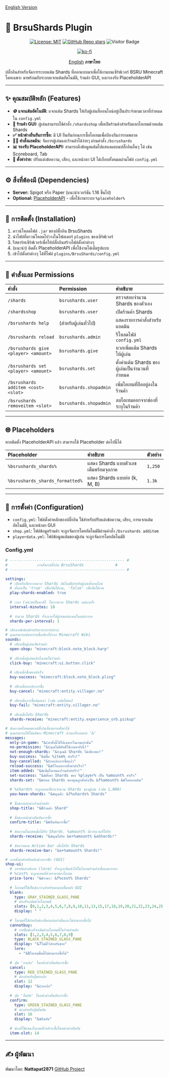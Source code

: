 [English Version](README.md)

# 💎 BrsuShards Plugin

<div align="center">

[![License: MIT](https://img.shields.io/badge/License-MIT-yellow.svg)](https://opensource.org/licenses/MIT)
[![GitHub Repo stars](https://img.shields.io/github/stars/Nattapat2871/BsruShards?style=flat-square)](https://github.com/Nattapat2871/BsruShards/stargazers)
![Visitor Badge](https://api.visitorbadge.io/api/VisitorHit?user=Nattapat2871&repo=BsruShards&countColor=%237B1E7A&style=flat-square)

[![ko-fi](https://ko-fi.com/img/githubbutton_sm.svg)](https://ko-fi.com/Nattapat2871)
</div>

<p align= "center">
        <a href="/README.md">English</a>   <b>ภาษาไทย</b>　

ปลั๊กอินสำหรับจัดการระบบแต้ม Shards ที่ออกแบบมาเพื่อใช้งานบนเซิร์ฟเวอร์ BSRU Minecraft โดยเฉพาะ มาพร้อมกับระบบแจกแต้มอัตโนมัติ, ร้านค้า GUI, และรองรับ PlaceholderAPI

---

## ✨ คุณสมบัติหลัก (Features)

* **🪙 แจกแต้มอัตโนมัติ:** แจกแต้ม Shards ให้กับผู้เล่นที่ออนไลน์อยู่เป็นประจำตามเวลาที่กำหนดใน `config.yml`
* **🛒 ร้านค้า GUI:** ผู้เล่นสามารถใช้คำสั่ง `/shardsshop` เพื่อเปิดร้านค้าสำหรับแลกไอเทมด้วยแต้ม Shards
* **✅ หน้าต่างยืนยันการซื้อ:** มี UI ยืนยันก่อนการซื้อไอเทมเพื่อป้องกันการกดพลาด
* **👨‍💻 คำสั่งแอดมิน:** จัดการผู้เล่นและร้านค้าได้ง่ายๆ ผ่านคำสั่ง `/bsrushards`
* **📊 รองรับ PlaceholderAPI:** สามารถดึงข้อมูลแต้มไปแสดงผลบนปลั๊กอินอื่นๆ ได้ เช่น Scoreboard, Tab
* **🔧 ตั้งค่าง่าย:** ปรับแต่งข้อความ, เสียง, และหน้าตา UI ได้เกือบทั้งหมดผ่านไฟล์ `config.yml`

---

## ⚙️ สิ่งที่ต้องมี (Dependencies)

* **Server:** Spigot หรือ Paper (แนะนำเวอร์ชัน 1.16 ขึ้นไป)
* **Optional:** [PlaceholderAPI](https://www.spigotmc.org/resources/placeholderapi.6245/) - เพื่อใช้งานระบบ `%placeholder%`

---

## 🚀 การติดตั้ง (Installation)

1.  ดาวน์โหลดไฟล์ `.jar` ของปลั๊กอิน BrsuShards
2.  นำไฟล์ที่ดาวน์โหลดไปวางในโฟลเดอร์ `plugins` ของเซิร์ฟเวอร์
3.  รีสตาร์ทเซิร์ฟเวอร์เพื่อให้ปลั๊กอินสร้างไฟล์ตั้งค่าต่างๆ
4.  (แนะนำ) ติดตั้ง PlaceholderAPI เพื่อใช้งานได้เต็มรูปแบบ
5.  เข้าไปตั้งค่าต่างๆ ได้ที่ไฟล์ `plugins/BrsuShards/config.yml`

---

## 📝 คำสั่งและ Permissions

| คำสั่ง | Permission | คำอธิบาย |
| :--- | :--- | :--- |
| `/shards` | `bsrushards.user` | ตรวจสอบจำนวน Shards ของตัวเอง |
| `/shardsshop` | `bsrushards.user` | เปิดร้านค้า Shards |
| `/bsrushards help`| (สำหรับผู้เล่นทั่วไป) | แสดงรายการคำสั่งสำหรับแอดมิน |
| `/bsrushards reload` | `bsrushards.admin` | รีโหลดไฟล์ `config.yml` |
| `/bsrushards give <player> <amount>`| `bsrushards.give` | บวกเพิ่มแต้ม Shards ให้ผู้เล่น |
| `/bsrushards set <player> <amount>` | `bsrushards.set` | ตั้งค่าแต้ม Shards ของผู้เล่นเป็นจำนวนที่กำหนด |
| `/bsrushards additem <cost> <slot>` | `bsrushards.shopadmin` | เพิ่มไอเทมที่ถืออยู่ลงในร้านค้า |
| `/bsrushards removeitem <slot>` | `bsrushards.shopadmin` | ลบไอเทมออกจากช่องที่ระบุในร้านค้า |


---

## 🌐 Placeholders

หากติดตั้ง PlaceholderAPI แล้ว สามารถใช้ Placeholder ต่อไปนี้ได้

| Placeholder | คำอธิบาย | ตัวอย่าง |
| :--- | :--- | :--- |
| `%bsrushards_shards%` | แสดง Shards แบบตัวเลขเต็มพร้อมจุลภาค | `1,250` |
| `%bsrushards_shards_formatted%` | แสดง Shards แบบย่อ (k, M, B) | `1.3k` |

---

## 🔧 การตั้งค่า (Configuration)

* `config.yml`: ไฟล์ตั้งค่าหลักของปลั๊กอิน ใช้สำหรับปรับแต่งข้อความ, เสียง, การแจกแต้มอัตโนมัติ, และหน้าตา GUI
* `shop.yml`: ไฟล์ข้อมูลร้านค้า จะถูกจัดการโดยอัตโนมัติผ่านคำสั่ง `/bsrushards additem`
* `playerdata.yml`: ไฟล์ข้อมูลแต้มของผู้เล่น จะถูกจัดการโดยอัตโนมัติ

### Config.yml
```yaml
# --------------------------------------------------- #
#             การตั้งค่าปลั๊กอิน BrsuShards              #
# --------------------------------------------------- #

settings:
  # เปิดหรือปิดระบบแจก Shards อัตโนมัติสำหรับผู้เล่นที่ออนไลน์
  # ตั้งค่าเป็น 'true' เพื่อเปิดใช้งาน, 'false' เพื่อปิดใช้งาน
  play-shards-enabled: true
  
  # เวลา (หน่วยเป็นนาที) ในการแจก Shards แต่ละครั้ง
  interval-minutes: 10
  
  # จำนวน Shards ที่จะแจกให้ผู้เล่นแต่ละคนในแต่ละรอบ
  shards-per-interval: 1

# เสียงเอฟเฟกต์สำหรับการกระทำต่างๆ
# คุณสามารถค้นหารายชื่อเสียงได้จาก Minecraft Wiki
sounds:
  # เสียงเมื่อผู้เล่นเปิดร้านค้า
  open-shop: "minecraft:block.note_block.harp"
  
  # เสียงเมื่อผู้เล่นคลิกไอเทมในร้านค้า
  click-buy: "minecraft:ui.button.click"
  
  # เสียงเมื่อซื้อของสำเร็จ
  buy-success: "minecraft:block.note_block.pling"
  
  # เสียงเมื่อยกเลิกการซื้อ
  buy-cancel: "minecraft:entity.villager.no"
  
  # เสียงเมื่อการซื้อล้มเหลว (เช่น แต้มไม่พอ)
  buy-fail: "minecraft:entity.villager.no"
  
  # เสียงเมื่อได้รับ Shards
  shards-receive: "minecraft:entity.experience_orb.pickup"

# ข้อความทั้งหมดของปลั๊กอินที่สามารถตั้งค่าได้
# คุณสามารถใช้โค้ดสีของ Minecraft ด้วยเครื่องหมาย '&'
messages:
  only-in-game: "&cคำสั่งนี้ใช้ได้เฉพาะในเกมเท่านั้น"
  no-permission: "&cคุณไม่มีสิทธิ์ใช้งานคำสั่งนี้!"
  not-enough-shards: "&cคุณมี Shards ไม่เพียงพอ!"
  buy-success: "&aซื้อ %item% สำเร็จ!"
  buy-cancelled: "&cยกเลิกการซื้อแล้ว"
  reload-success: "&aรีโหลดการตั้งค่าสำเร็จ!"
  item-added: "&aเพิ่มไอเทมลงร้านค้าสำเร็จ!"
  set-success: "&aตั้งค่า Shards ของ %player% เป็น %amount% สำเร็จ"
  shards-set: "&eยอด Shards ของคุณถูกตั้งค่าเป็น &f%amount% &eโดยแอดมิน"
  
  # %shards% จะถูกแทนที่ด้วยจำนวน Shards ของผู้เล่น (เช่น 1,000)
  you-have-shards: "&eคุณมี: &f%shards% Shards"
  
  # ชื่อของหน้าต่างร้านค้าหลัก
  shop-title: "&6ร้านค้า Shard"
  
  # ชื่อของหน้าต่างยืนยันการซื้อ
  confirm-title: "&eยืนยันการซื้อ"
  
  # ข้อความในแชทเมื่อได้รับ Shards. %amount% คือจำนวนที่ได้รับ
  shards-receive: "&aคุณได้รับ &e+%amount% &aShards!"
  
  # ข้อความบน Action bar เมื่อได้รับ Shards
  shards-receive-bar: "&a+%amount% Shards!"

# การตั้งค่าสำหรับหน้าต่างกราฟิก (GUI)
shop-ui:
  # บรรทัดคำอธิบาย (lore) ที่จะถูกเพิ่มเข้าไปในไอเทมร้านค้าเพื่อแสดงราคา
  # %cost% จะถูกแทนที่ด้วยราคาของไอเทม
  price-lore: "&eราคา: &f%cost% Shards"
  
  # ไอเทมที่ใช้เป็นช่องว่างสำหรับตกแต่งพื้นหลัง GUI
  blank:
    type: GRAY_STAINED_GLASS_PANE
    # ช่องที่จะเติมด้วยไอเทมนี้
    slots: [0,1,2,3,4,5,6,7,8,9,10,11,13,15,17,18,19,20,21,22,23,24,25,26]
    display: " "
    
  # ไอเทมที่ใช้สำหรับช่องที่ตกแต่งเท่านั้นและไม่สามารถซื้อได้
  cannotbuy:
    # รายชื่อช่องที่จะเติมด้วยไอเทมนี้ในร้านค้าหลัก
    slots: [1,2,3,4,5,6,7,8,9]
    type: BLACK_STAINED_GLASS_PANE
    display: "&7ไม่มีไว้สำหรับขาย"
    lore:
      - "&8ไอเทมชิ้นนี้ไม่สามารถซื้อได้"
      
  # ปุ่ม 'ยกเลิก' ในหน้าต่างยืนยันการซื้อ
  cancel:
    type: RED_STAINED_GLASS_PANE
    # ช่องสำหรับปุ่มยกเลิก
    slot: 12
    display: "&cยกเลิก"
    
  # ปุ่ม 'ยืนยัน' ในหน้าต่างยืนยันการซื้อ
  confirm:
    type: GREEN_STAINED_GLASS_PANE
    # ช่องสำหรับปุ่มยืนยัน
    slot: 16
    display: "&aยืนยัน"
    
  # ช่องที่ใช้แสดงไอเทมที่กำลังจะซื้อในหน้าต่างยืนยัน
  item-slot: 14
```

---

## ✍️ ผู้พัฒนา

พัฒนาโดย: **Nattapat2871**
[GitHub Project](https://github.com/nattapat2871/bsrushards)